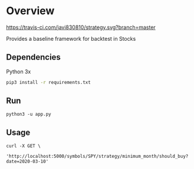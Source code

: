 # Overview
https://travis-ci.com/javi830810/strategy.svg?branch=master

Provides a baseline framework for backtest in Stocks

## Dependencies
Python 3x

```bash
pip3 install -r requirements.txt
```

## Run

```
python3 -u app.py
```


## Usage

```
curl -X GET \
  'http://localhost:5000/symbols/SPY/strategy/minimum_month/should_buy?date=2020-03-10'
```
